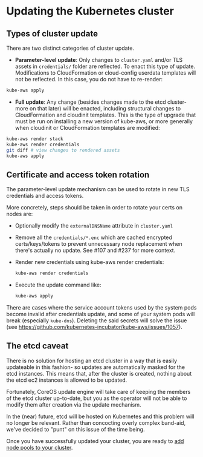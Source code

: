 # Updating the Kubernetes cluster

## Types of cluster update
There are two distinct categories of cluster update.

* **Parameter-level update**: Only changes to `cluster.yaml` and/or TLS assets in `credentials/` folder are reflected. To enact this type of update. Modifications to CloudFormation or cloud-config userdata templates will not be reflected. In this case, you do not have to re-render:

```sh
kube-aws apply
```

* **Full update**: Any change (besides changes made to the etcd cluster- more on that later) will be enacted, including structural changes to CloudFormation and cloudinit templates. This is the type of upgrade that must be run on installing a new version of kube-aws, or more generally when cloudinit or CloudFormation templates are modified:

```sh
kube-aws render stack
kube-aws render credentials
git diff # view changes to rendered assets
kube-aws apply
```

## Certificate and access token rotation

The parameter-level update mechanism can be used to rotate in new TLS credentials and access tokens.

More concretely, steps should be taken in order to rotate your certs on nodes are:

* Optionally modify the `externalDNSName` attribute in `cluster.yaml`
* Remove all the `credentials/*.enc` which are cached encrypted certs/keys/tokens to prevent unnecessary node replacement when there's actually no update. See #107 and #237 for more context.
* Render new credentials using kube-aws render credentials:

  ```sh
  kube-aws render credentials
  ```
* Execute the update command like:

  ```sh
  kube-aws apply
  ```

There are cases where the service account tokens used by the system pods become invalid after credentials update, and
some of your system pods will break (especially `kube-dns`). Deleting the said secrets will solve the issue (see https://github.com/kubernetes-incubator/kube-aws/issues/1057).

## The etcd caveat

There is no solution for hosting an etcd cluster in a way that is easily updateable in this fashion- so updates are automatically masked for the etcd instances. This means that, after the cluster is created, nothing about the etcd ec2 instances is allowed to be updated.

Fortunately, CoreOS update engine will take care of keeping the members of the etcd cluster up-to-date, but you as the operator will not be able to modify them after creation via the update mechanism.

In the (near) future, etcd will be hosted on Kubernetes and this problem will no longer be relevant. Rather than concocting overly complex band-aid, we've decided to "punt" on this issue of the time being.

Once you have successfully updated your cluster, you are ready to [add node pools to your cluster][getting-started-step-5].

[getting-started-step-1]: step-1-configure.md
[getting-started-step-2]: step-2-render.md
[getting-started-step-3]: step-3-launch.md
[getting-started-step-4]: step-4-update.md
[getting-started-step-5]: step-5-add-node-pool.md
[getting-started-step-6]: step-6-configure-add-ons.md
[getting-started-step-7]: step-7-destroy.md
